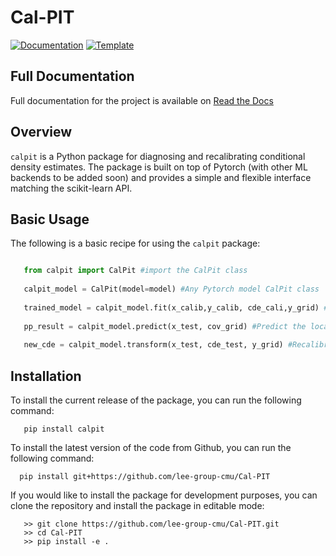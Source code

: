 # Cal-PIT

[![Documentation](https://readthedocs.org/projects/cal-pit/badge/?version=latest)](https://docs.readthedocs.io/en/stable/badges.html) [![Template](https://img.shields.io/badge/Template-LINCC%20Frameworks%20Python%20Project%20Template-brightgreen)](https://lincc-ppt.readthedocs.io/en/latest/)

Full Documentation
---------------------------
Full documentation for the project is available on [Read the Docs](https://cal-pit.readthedocs.io/en/latest/)

Overview
---------------------------

`calpit` is a Python package for diagnosing and recalibrating conditional density estimates. The package is built on top of Pytorch (with other ML backends to be added soon) and provides a simple and flexible interface matching the scikit-learn API.


Basic Usage
---------------------------
The following is a basic recipe for using the `calpit` package:

```python

   from calpit import CalPit #import the CalPit class
   
   calpit_model = CalPit(model=model) #Any Pytorch model CalPit class
   
   trained_model = calpit_model.fit(x_calib,y_calib, cde_cali,y_grid) #Fit the model with a calibration dataset
   
   pp_result = calpit_model.predict(x_test, cov_grid) #Predict the local PIT distribution for a test dataset
   
   new_cde = calpit_model.transform(x_test, cde_test, y_grid) #Recalibrate the conditional density estimate for a test dataset
```





Installation
---------------------------

To install the current release of the package, you can run the following command:

```console
   pip install calpit
```

To install the latest version of the code from Github, you can run the following command:

```console
  pip install git+https://github.com/lee-group-cmu/Cal-PIT
```

If you would like to install the package for development purposes, you can clone the repository and install the package in editable mode:

```console
   >> git clone https://github.com/lee-group-cmu/Cal-PIT.git
   >> cd Cal-PIT
   >> pip install -e .
```


